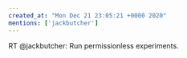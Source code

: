 ```yaml
---
created_at: "Mon Dec 21 23:05:21 +0000 2020"
mentions: ['jackbutcher']
---
```


RT @jackbutcher: Run permissionless experiments.